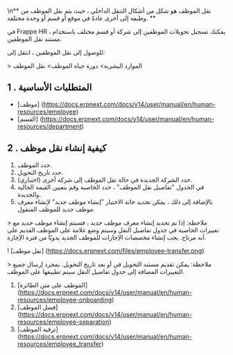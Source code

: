 \n** نقل الموظف هو شكل من أشكال التنقل الداخلي ، حيث يتم نقل الموظف من وظيفة إلى أخرى عادةً في موقع أو قسم أو وحدة مختلفة. **

في Frappe HR ، يمكنك تسجيل تحويلات الموظفين إلى شركة أو قسم مختلف باستخدام مستند نقل الموظفين.

للوصول إلى نقل الموظفين ، انتقل إلى:

\> الموارد البشرية> دورة حياة الموظف> نقل الموظف

## 1 \. المتطلبات الأساسية

* [موظف] (https://docs.erpnext.com/docs/v14/user/manual/en/human-resources/employee)
* [القسم] (https://docs.erpnext.com/docs/v14/user/manual/en/human-resources/department)

## 2 \. كيفية إنشاء نقل موظف

1. حدد الموظف.
2. حدد تاريخ التحويل.
3. حدد الشركة الجديدة في حالة نقل الموظف إلى شركة أخرى (اختياري).
4. في الجدول "تفاصيل نقل الموظف" ، حدد الخاصية وقم بتعيين القيمة الحالية والجديدة.
5. بالإضافة إلى ذلك ، يمكن تحديد خانة الاختيار "إنشاء موظف جديد" لإنشاء معرف موظف جديد للموظف المنقول.

\> ملاحظة: إذا تم تحديد إنشاء معرف موظف جديد ، فسيتم إنشاء موظف جديد مع تغييرات الخاصية في جدول تفاصيل النقل وسيتم وضع علامة على الموظف القديم على أنه مرتاح. يجب إنشاء مخصصات الإجازات للموظف الجديد يدويًا من فترة الإجازة.

! [نقل موظف] (https://docs.erpnext.com/files/employee-transfer.png)

\> ملاحظة: يمكن تقديم مستند التحويل في أو بعد تاريخ التحويل. بمجرد إرسال جميع التغييرات المضافة إلى جدول تفاصيل النقل سيتم تطبيقها على الموظف.

1. [الموظف على متن الطائرة] (https://docs.erpnext.com/docs/v14/user/manual/en/human-resources/employee-onboarding)
2. [فصل الموظف] (https://docs.erpnext.com/docs/v14/user/manual/en/human-resources/employee-separation)
3. [ترقية الموظف] (https://docs.erpnext.com/docs/v14/user/manual/en/human-resources/employee_transfer)